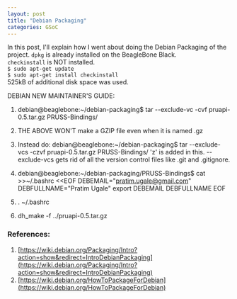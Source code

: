 ```yaml
---
layout: post
title: "Debian Packaging"
categories: GSoC
---
```


In this post, I'll explain how I went about doing the Debian Packaging of the project.
`dpkg` is already installed on the BeagleBone Black.<br>
`checkinstall` is NOT installed.<br>
`$ sudo apt-get update`<br>
`$ sudo apt-get install checkinstall`<br>
525kB of additional disk space was used.<br>

DEBIAN NEW MAINTAINER'S GUIDE:
1. debian@beaglebone:~/debian-packaging$ tar --exclude-vc -cvf pruapi-0.5.tar.gz PRUSS-Bindings/
2. THE ABOVE WON'T make a GZIP file even when it is named .gz
3. Instead do: debian@beaglebone:~/debian-packaging$ tar --exclude-vcs -czvf pruapi-0.5.tar.gz PRUSS-Bindings/
'z' is added in this. --exclude-vcs gets rid of all the version control files like .git and .gitignore.
4. debian@beaglebone:~/debian-packaging/PRUSS-Bindings$ cat >>~/.bashrc <<EOF
DEBEMAIL="pratim.ugale@gmail.com"
DEBFULLNAME="Pratim Ugale"
export DEBEMAIL DEBFULLNAME
EOF
5. . ~/.bashrc

7. dh_make -f ../pruapi-0.5.tar.gz


### References:
1. [https://wiki.debian.org/Packaging/Intro?action=show&redirect=IntroDebianPackaging](https://wiki.debian.org/Packaging/Intro?action=show&redirect=IntroDebianPackaging)
2. [https://wiki.debian.org/HowToPackageForDebian](https://wiki.debian.org/HowToPackageForDebian)
